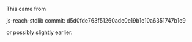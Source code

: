 This came from

js-reach-stdlib commit:
d5d0fde763f51260ade0e19b1e10a6351747b1e9

or possibly slightly earlier.
